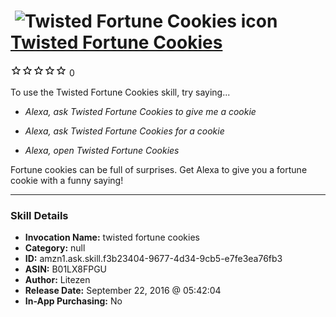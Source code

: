 # &nbsp;<img src="skill_icon" alt="Twisted Fortune Cookies icon" width="36"> [Twisted Fortune Cookies](http://alexa.amazon.com/#skills/amzn1.ask.skill.f3b23404-9677-4d34-9cb5-e7fe3ea76fb3)
![0 stars](../../images/ic_star_border_black_18dp_1x.png)![0 stars](../../images/ic_star_border_black_18dp_1x.png)![0 stars](../../images/ic_star_border_black_18dp_1x.png)![0 stars](../../images/ic_star_border_black_18dp_1x.png)![0 stars](../../images/ic_star_border_black_18dp_1x.png) 0

To use the Twisted Fortune Cookies skill, try saying...

* *Alexa, ask Twisted Fortune Cookies to give me a cookie*

* *Alexa, ask Twisted Fortune Cookies for a cookie*

* *Alexa, open Twisted Fortune Cookies*

Fortune cookies can be full of surprises. Get Alexa to give you a fortune cookie with a funny saying!

***

### Skill Details

* **Invocation Name:** twisted fortune cookies
* **Category:** null
* **ID:** amzn1.ask.skill.f3b23404-9677-4d34-9cb5-e7fe3ea76fb3
* **ASIN:** B01LX8FPGU
* **Author:** Litezen
* **Release Date:** September 22, 2016 @ 05:42:04
* **In-App Purchasing:** No
